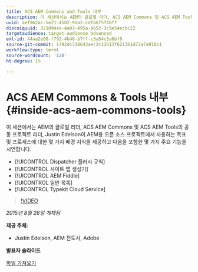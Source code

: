 ```yaml
---
title: ACS AEM Commons and Tools 내부
description: 이 세션에서는 AEM의 글로벌 리더, ACS AEM Commons 및 ACS AEM Tools의 공동 프로젝트 리더, Justin Edelson이 AEM용 오픈 소스 프로젝트에서 사용되는 목표 및 프로세스에 대한 몇 가지 배경 지식을 제공하고 몇 가지 주요 기능을 시연합니다.
uuid: aef962ac-5e21-4582-9da2-cdfa6f5f18ff
discoiquuid: 3210944a-4a03-495a-b652-3c9e54ecbc22
targetaudience: target-audience advanced
exl-id: 44aa2e08-f792-4b46-b7ff-c3a54c5a6bf0
source-git-commit: 1792dc318643aec2c12613f621361d72a7a918b1
workflow-type: tm+mt
source-wordcount: '128'
ht-degree: 1%

---
```


# ACS AEM Commons &amp; Tools 내부{#inside-acs-aem-commons-tools}

이 세션에서는 AEM의 글로벌 리더, ACS AEM Commons 및 ACS AEM Tools의 공동 프로젝트 리더, Justin Edelson이 AEM용 오픈 소스 프로젝트에서 사용하는 목표 및 프로세스에 대한 몇 가지 배경 지식을 제공하고 다음을 포함한 몇 가지 주요 기능을 시연합니다.

* [!UICONTROL Dispatcher 플러시 규칙]
* [!UICONTROL 사이트 맵 생성기]
* [!UICONTROL AEM Fiddle]
* [!UICONTROL 일반 목록]
* [!UICONTROL Typekit Cloud Service]

>[!VIDEO](https://video.tv.adobe.com/v/19374/?quality=9)

*2015년 8월 26일 게재됨*

**제공 주체:**

* Justin Edelson, AEM 전도사, Adobe

**발표자 슬라이드**

[파일 가져오기](assets/08262015-commons-and-tools.pptx)
<!--
[Get back to the Overview](https://helpx.adobe.com/experience-manager/kt/eseminars/gems/aem-index.html)
-->
